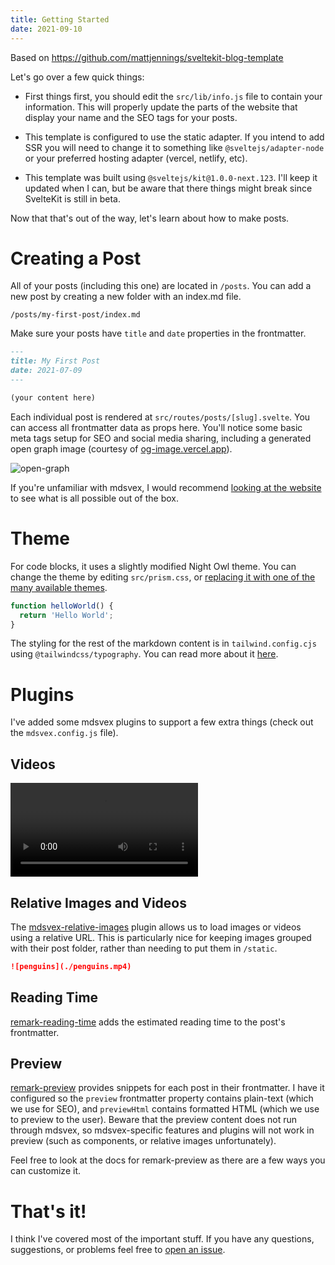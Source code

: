 ```yaml
---
title: Getting Started
date: 2021-09-10
---
```


Based on <https://github.com/mattjennings/sveltekit-blog-template>

Let's go over a few quick things:

- First things first, you should edit the `src/lib/info.js` file to contain your information. This will properly update the parts of the website that display your name and the SEO tags for your posts.

- This template is configured to use the static adapter. If you intend to add SSR you will need to change it to something like `@sveltejs/adapter-node` or your preferred hosting adapter (vercel, netlify, etc).

- This template was built using `@sveltejs/kit@1.0.0-next.123`. I'll keep it updated when I can, but be aware that there things might break since SvelteKit is still in beta.

Now that that's out of the way, let's learn about how to make posts.

# Creating a Post

All of your posts (including this one) are located in `/posts`. You can add a new post by creating a new folder with an index.md file.

```
/posts/my-first-post/index.md
```

Make sure your posts have `title` and `date` properties in the frontmatter.

```md
---
title: My First Post
date: 2021-07-09
---

(your content here)
```

Each individual post is rendered at `src/routes/posts/[slug].svelte`. You can access all frontmatter data as props here. You'll notice some basic meta tags setup for SEO and social media sharing, including a generated open graph image (courtesy of [og-image.vercel.app](https://og-image.vercel.app)).

![open-graph](https://og-image.vercel.app/**Getting%20Started**?theme=light&md=1&fontSize=100px&images=https%3A%2F%2Fassets.vercel.com%2Fimage%2Fupload%2Ffront%2Fassets%2Fdesign%2Fhyper-color-logo.svg)

If you're unfamiliar with mdsvex, I would recommend [looking at the website](https://mdsvex.com/playground) to see what is all possible out of the box.

# Theme

For code blocks, it uses a slightly modified Night Owl theme. You can change the theme by editing `src/prism.css`, or [replacing it with one of the many available themes](https://github.com/PrismJS/prism-themes/tree/master/themes).

```javascript
function helloWorld() {
  return 'Hello World';
}
```

The styling for the rest of the markdown content is in `tailwind.config.cjs` using `@tailwindcss/typography`. You can read more about it [here](https://github.com/tailwindlabs/tailwindcss-typography).

# Plugins

I've added some mdsvex plugins to support a few extra things (check out the `mdsvex.config.js` file).

## Videos

![penguins](./penguins.mp4)

## Relative Images and Videos

The [mdsvex-relative-images](https://github.com/mattjennings/mdsvex-relative-images) plugin allows us to load images or videos using a relative URL. This is particularly nice for keeping images grouped with their post folder, rather than needing to put them in `/static`.

```md
![penguins](./penguins.mp4)
```

## Reading Time

[remark-reading-time](https://github.com/mattjennings/remark-reading-time) adds the estimated reading time to the post's frontmatter.

## Preview

[remark-preview](https://github.com/mattjennings/remark-preview) provides snippets for each post in their frontmatter. I have it configured so the `preview` frontmatter property contains plain-text (which we use for SEO), and `previewHtml` contains formatted HTML (which we use to preview to the user). Beware that the preview content does not run through mdsvex, so mdsvex-specific features and plugins will not work in preview (such as components, or relative images unfortunately).

Feel free to look at the docs for remark-preview as there are a few ways you can customize it.

# That's it!

I think I've covered most of the important stuff. If you have any questions, suggestions, or problems feel free to [open an issue](https://github.com/mattjennings/sveltekit-blog-template/issues).
